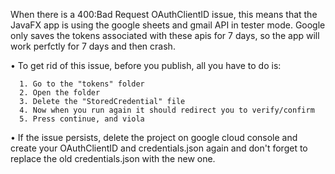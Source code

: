 When there is a 400:Bad Request OAuthClientID issue, this means that the JavaFX app is using the google sheets and gmail API in tester mode. Google only saves the tokens associated with these apis for 7 days, so the app will work perfctly for 7 days and then crash.

• To get rid of this issue, before you publish, all you have to do is:

      1. Go to the "tokens" folder
      2. Open the folder
      3. Delete the "StoredCredential" file
      4. Now when you run again it should redirect you to verify/confirm
      5. Press continue, and viola
	
• If the issue persists, delete the project on google cloud console and create your OAuthClientID and credentials.json again and don't forget to replace the old credentials.json with the new one.
